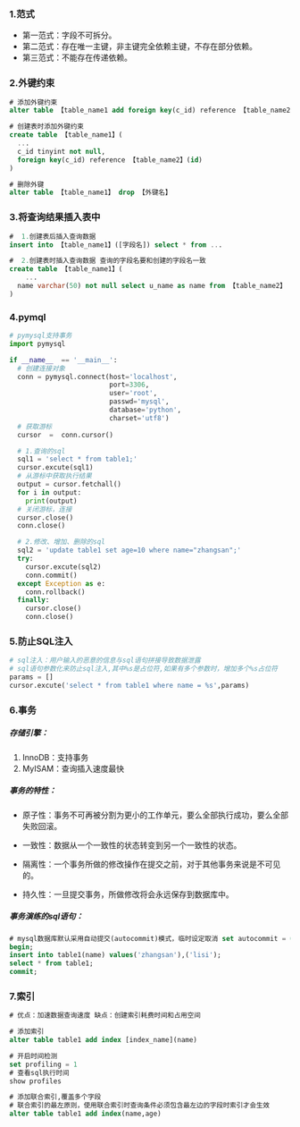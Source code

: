 ### 1.范式

- 第一范式：字段不可拆分。
- 第二范式：存在唯一主键，非主键完全依赖主键，不存在部分依赖。
- 第三范式：不能存在传递依赖。



### 2.外键约束

```sql
# 添加外键约束
alter table 【table_name1 add foreign key(c_id) reference 【table_name2】(id)

# 创建表时添加外键约束
create table 【table_name1】(
  ...
  c_id tinyint not null,
  foreign key(c_id) reference 【table_name2】(id)
)

# 删除外键
alter table 【table_name1】 drop 【外键名】
```



### 3.将查询结果插入表中

```sql
#  1.创建表后插入查询数据
insert into 【table_name1】([字段名]) select * from ...

#  2.创建表时插入查询数据 查询的字段名要和创建的字段名一致
create table 【table_name1】(
	...
  name varchar(50) not null select u_name as name from 【table_name2】
)
```



### 4.pymql

```python
# pymysql支持事务
import pymysql

if __name__  == '__main__':
  # 创建连接对象
  conn = pymysql.connect(host='localhost',
                         port=3306,
                         user='root',
                         passwd='mysql',
                         database='python',
                         charset='utf8')
  # 获取游标
  cursor  =  conn.cursor()

  # 1.查询的sql
  sql1 = 'select * from table1;'
  cursor.excute(sql1)
  # 从游标中获取执行结果
  output = cursor.fetchall()
  for i in output:
    print(output)
  # 关闭游标，连接
  cursor.close()
  conn.close()

  # 2.修改、增加、删除的sql
  sql2 = 'update table1 set age=10 where name="zhangsan";'
  try:
    cursor.excute(sql2)
    conn.commit()
  except Exception as e:
    conn.rollback()
  finally:
    cursor.close()
    conn.close()
```



### 5.防止SQL注入

```python
# sql注入：用户输入的恶意的信息与sql语句拼接导致数据泄露
# sql语句参数化来防止sql注入,其中%s是占位符,如果有多个参数时，增加多个%s占位符
params = []
cursor.excute('select * from table1 where name = %s',params)
```



### 6.事务

##### 存储引擎：

1. InnoDB：支持事务
2. MyISAM：查询插入速度最快

##### 事务的特性：

- 原子性：事务不可再被分割为更小的工作单元，要么全部执行成功，要么全部失败回滚。

- 一致性：数据从一个一致性的状态转变到另一个一致性的状态。

- 隔离性：一个事务所做的修改操作在提交之前，对于其他事务来说是不可见的。

- 持久性：一旦提交事务，所做修改将会永远保存到数据库中。

##### 事务演练的sql语句：

```sql
# mysql数据库默认采用自动提交(autocommit)模式，临时设定取消 set autocommit = 0
begin;
insert into table1(name) values('zhangsan'),('lisi');
select * from table1;
commit;
```



### 7.索引

```sql
# 优点：加速数据查询速度 缺点：创建索引耗费时间和占用空间

# 添加索引
alter table table1 add index [index_name](name)

# 开启时间检测
set profiling = 1
# 查看sql执行时间
show profiles

# 添加联合索引,覆盖多个字段
# 联合索引的最左原则，使用联合索引时查询条件必须包含最左边的字段时索引才会生效
alter table table1 add index(name,age)
```

